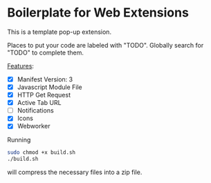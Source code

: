 # Boilerplate for Web Extensions

This is a template pop-up extension.

Places to put your code are labeled with "TODO". Globally search for "TODO" to complete them.

[Features](https://stackoverflow.com/questions/tagged/google-chrome-extension):

- [x] Manifest Version: 3
- [x] Javascript Module File
- [x] HTTP Get Request
- [x] Active Tab URL
- [ ] Notifications
- [x] Icons
- [x] Webworker

Running

```bash
sudo chmod +x build.sh
./build.sh
```

will compress the necessary files into a zip file.

